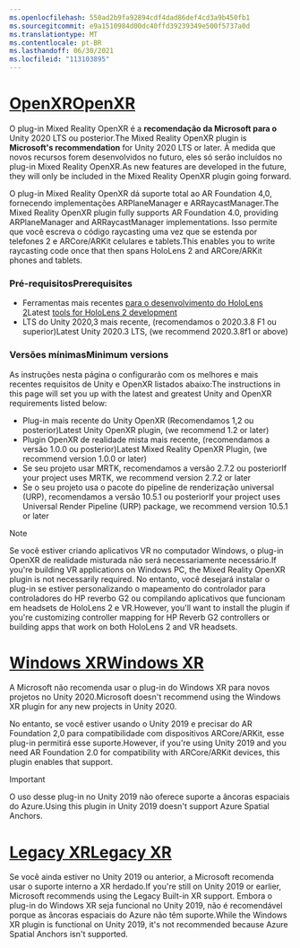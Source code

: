 ```yaml
---
ms.openlocfilehash: 550ad2b9fa92894cdf4dad86def4cd3a9b450fb1
ms.sourcegitcommit: e9a1510984d00dc40ffd39239349e500f5737a0d
ms.translationtype: MT
ms.contentlocale: pt-BR
ms.lasthandoff: 06/30/2021
ms.locfileid: "113103895"
---
```

# <a name="openxr"></a>[<span data-ttu-id="a6645-101">OpenXR</span><span class="sxs-lookup"><span data-stu-id="a6645-101">OpenXR</span></span>](#tab/openxr)

<span data-ttu-id="a6645-102">O plug-in Mixed Reality OpenXR é a **recomendação da Microsoft para o** Unity 2020 LTS ou posterior.</span><span class="sxs-lookup"><span data-stu-id="a6645-102">The Mixed Reality OpenXR plugin is **Microsoft's recommendation** for Unity 2020 LTS or later.</span></span> <span data-ttu-id="a6645-103">À medida que novos recursos forem desenvolvidos no futuro, eles só serão incluídos no plug-in Mixed Reality OpenXR.</span><span class="sxs-lookup"><span data-stu-id="a6645-103">As new features are developed in the future, they will only be included in the Mixed Reality OpenXR plugin going forward.</span></span>

<span data-ttu-id="a6645-104">O plug-in Mixed Reality OpenXR dá suporte total ao AR Foundation 4,0, fornecendo implementações ARPlaneManager e ARRaycastManager.</span><span class="sxs-lookup"><span data-stu-id="a6645-104">The Mixed Reality OpenXR plugin fully supports AR Foundation 4.0, providing ARPlaneManager and ARRaycastManager implementations.</span></span> <span data-ttu-id="a6645-105">Isso permite que você escreva o código raycasting uma vez que se estenda por telefones 2 e ARCore/ARKit celulares e tablets.</span><span class="sxs-lookup"><span data-stu-id="a6645-105">This enables you to write raycasting code once that then spans HoloLens 2 and ARCore/ARKit phones and tablets.</span></span>

### <a name="prerequisites"></a><span data-ttu-id="a6645-106">Pré-requisitos</span><span class="sxs-lookup"><span data-stu-id="a6645-106">Prerequisites</span></span> 

* <span data-ttu-id="a6645-107">Ferramentas mais recentes [para o desenvolvimento do HoloLens 2](../../../install-the-tools.md?tabs=unity#installation-checklist)</span><span class="sxs-lookup"><span data-stu-id="a6645-107">Latest [tools for HoloLens 2 development](../../../install-the-tools.md?tabs=unity#installation-checklist)</span></span>
* <span data-ttu-id="a6645-108">LTS do Unity 2020,3 mais recente, (recomendamos o 2020.3.8 F1 ou superior)</span><span class="sxs-lookup"><span data-stu-id="a6645-108">Latest Unity 2020.3 LTS, (we recommend 2020.3.8f1 or above)</span></span>

### <a name="minimum-versions"></a><span data-ttu-id="a6645-109">Versões mínimas</span><span class="sxs-lookup"><span data-stu-id="a6645-109">Minimum versions</span></span>

<span data-ttu-id="a6645-110">As instruções nesta página o configurarão com os melhores e mais recentes requisitos de Unity e OpenXR listados abaixo:</span><span class="sxs-lookup"><span data-stu-id="a6645-110">The instructions in this page will set you up with the latest and greatest Unity and OpenXR requirements listed below:</span></span>

* <span data-ttu-id="a6645-111">Plug-in mais recente do Unity OpenXR (Recomendamos 1,2 ou posterior)</span><span class="sxs-lookup"><span data-stu-id="a6645-111">Latest Unity OpenXR plugin, (we recommend 1.2 or later)</span></span>
* <span data-ttu-id="a6645-112">Plugin OpenXR de realidade mista mais recente, (recomendamos a versão 1.0.0 ou posterior)</span><span class="sxs-lookup"><span data-stu-id="a6645-112">Latest Mixed Reality OpenXR Plugin, (we recommend version 1.0.0 or later)</span></span>
* <span data-ttu-id="a6645-113">Se seu projeto usar MRTK, recomendamos a versão 2.7.2 ou posterior</span><span class="sxs-lookup"><span data-stu-id="a6645-113">If your project uses MRTK, we recommend version 2.7.2 or later</span></span>
* <span data-ttu-id="a6645-114">Se o seu projeto usa o pacote do pipeline de renderização universal (URP), recomendamos a versão 10.5.1 ou posterior</span><span class="sxs-lookup"><span data-stu-id="a6645-114">If your project uses Universal Render Pipeline (URP) package, we recommend version 10.5.1 or later</span></span>

<!-- ![Screenshot of the open xr unity basic sample running on a HoloLens](../../images/openxr-example.png) -->

> [!NOTE]
> <span data-ttu-id="a6645-115">Se você estiver criando aplicativos VR no computador Windows, o plug-in OpenXR de realidade misturada não será necessariamente necessário.</span><span class="sxs-lookup"><span data-stu-id="a6645-115">If you're building VR applications on Windows PC, the Mixed Reality OpenXR plugin is not necessarily required.</span></span> <span data-ttu-id="a6645-116">No entanto, você desejará instalar o plug-in se estiver personalizando o mapeamento do controlador para controladores do HP reverbo G2 ou compilando aplicativos que funcionam em headsets de HoloLens 2 e VR.</span><span class="sxs-lookup"><span data-stu-id="a6645-116">However, you'll want to install the plugin if you're customizing controller mapping for HP Reverb G2 controllers or building apps that work on both HoloLens 2 and VR headsets.</span></span>

# <a name="windows-xr"></a>[<span data-ttu-id="a6645-117">Windows XR</span><span class="sxs-lookup"><span data-stu-id="a6645-117">Windows XR</span></span>](#tab/windowsxr)

<span data-ttu-id="a6645-118">A Microsoft não recomenda usar o plug-in do Windows XR para novos projetos no Unity 2020.</span><span class="sxs-lookup"><span data-stu-id="a6645-118">Microsoft doesn't recommend using the Windows XR plugin for any new projects in Unity 2020.</span></span>

<span data-ttu-id="a6645-119">No entanto, se você estiver usando o Unity 2019 e precisar do AR Foundation 2,0 para compatibilidade com dispositivos ARCore/ARKit, esse plug-in permitirá esse suporte.</span><span class="sxs-lookup"><span data-stu-id="a6645-119">However, if you're using Unity 2019 and you need AR Foundation 2.0 for compatibility with ARCore/ARKit devices, this plugin enables that support.</span></span>

> [!IMPORTANT]
> <span data-ttu-id="a6645-120">O uso desse plug-in no Unity 2019 não oferece suporte a âncoras espaciais do Azure.</span><span class="sxs-lookup"><span data-stu-id="a6645-120">Using this plugin in Unity 2019 doesn't support Azure Spatial Anchors.</span></span> 

# <a name="legacy-xr"></a>[<span data-ttu-id="a6645-121">Legacy XR</span><span class="sxs-lookup"><span data-stu-id="a6645-121">Legacy XR</span></span>](#tab/legacy)

<span data-ttu-id="a6645-122">Se você ainda estiver no Unity 2019 ou anterior, a Microsoft recomenda usar o suporte interno a XR herdado.</span><span class="sxs-lookup"><span data-stu-id="a6645-122">If you're still on Unity 2019 or earlier, Microsoft recommends using the Legacy Built-in XR support.</span></span> <span data-ttu-id="a6645-123">Embora o plug-in do Windows XR seja funcional no Unity 2019, não é recomendável porque as âncoras espaciais do Azure não têm suporte.</span><span class="sxs-lookup"><span data-stu-id="a6645-123">While the Windows XR plugin is functional on Unity 2019, it's not recommended because Azure Spatial Anchors isn't supported.</span></span>